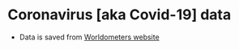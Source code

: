 # Coronavirus [aka Covid-19] data

* Data is saved from [Worldometers website](https://www.worldometers.info/coronavirus/)
